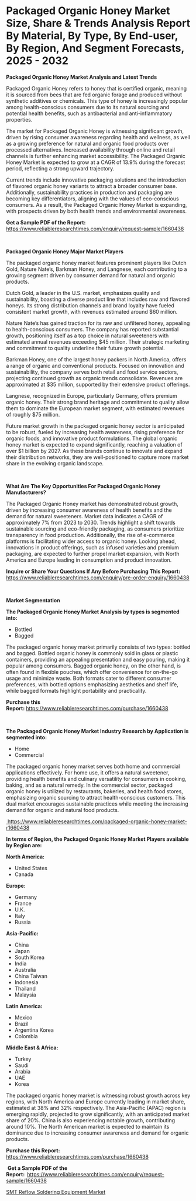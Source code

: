 <p><h1>Packaged Organic Honey Market Size, Share & Trends Analysis Report By Material, By Type, By End-user, By Region, And Segment Forecasts, 2025 - 2032</h1></p><p><strong>Packaged Organic Honey Market Analysis and Latest Trends</strong></p>
<p><p>Packaged Organic Honey refers to honey that is certified organic, meaning it is sourced from bees that are fed organic forage and produced without synthetic additives or chemicals. This type of honey is increasingly popular among health-conscious consumers due to its natural sourcing and potential health benefits, such as antibacterial and anti-inflammatory properties.</p><p>The market for Packaged Organic Honey is witnessing significant growth, driven by rising consumer awareness regarding health and wellness, as well as a growing preference for natural and organic food products over processed alternatives. Increased availability through online and retail channels is further enhancing market accessibility. The Packaged Organic Honey Market is expected to grow at a CAGR of 13.9% during the forecast period, reflecting a strong upward trajectory. </p><p>Current trends include innovative packaging solutions and the introduction of flavored organic honey variants to attract a broader consumer base. Additionally, sustainability practices in production and packaging are becoming key differentiators, aligning with the values of eco-conscious consumers. As a result, the Packaged Organic Honey Market is expanding, with prospects driven by both health trends and environmental awareness.</p></p>
<p><strong>Get a Sample PDF of the Report:&nbsp;</strong> <a href="https://www.reliableresearchtimes.com/enquiry/request-sample/1660438?utm_campaign=2007&utm_medium=2&utm_source=Github&utm_content=ia&utm_term=17012025&utm_id=packaged-organic-honey">https://www.reliableresearchtimes.com/enquiry/request-sample/1660438</a></p>
<p>&nbsp;</p>
<p><strong>Packaged Organic Honey Major Market Players</strong></p>
<p><p>The packaged organic honey market features prominent players like Dutch Gold, Nature Nate’s, Barkman Honey, and Langnese, each contributing to a growing segment driven by consumer demand for natural and organic products.</p><p>Dutch Gold, a leader in the U.S. market, emphasizes quality and sustainability, boasting a diverse product line that includes raw and flavored honeys. Its strong distribution channels and brand loyalty have fueled consistent market growth, with revenues estimated around $60 million.</p><p>Nature Nate’s has gained traction for its raw and unfiltered honey, appealing to health-conscious consumers. The company has reported substantial growth, positioning itself as a top choice in natural sweeteners with estimated annual revenues exceeding $45 million. Their strategic marketing and commitment to quality underline their future growth potential.</p><p>Barkman Honey, one of the largest honey packers in North America, offers a range of organic and conventional products. Focused on innovation and sustainability, the company serves both retail and food service sectors, projecting continued growth as organic trends consolidate. Revenues are approximated at $35 million, supported by their extensive product offerings.</p><p>Langnese, recognized in Europe, particularly Germany, offers premium organic honey. Their strong brand heritage and commitment to quality allow them to dominate the European market segment, with estimated revenues of roughly $75 million.</p><p>Future market growth in the packaged organic honey sector is anticipated to be robust, fueled by increasing health awareness, rising preference for organic foods, and innovative product formulations. The global organic honey market is expected to expand significantly, reaching a valuation of over $1 billion by 2027. As these brands continue to innovate and expand their distribution networks, they are well-positioned to capture more market share in the evolving organic landscape.</p></p>
<p>&nbsp;</p>
<p><strong>What Are The Key Opportunities For Packaged Organic Honey Manufacturers?</strong></p>
<p><p>The Packaged Organic Honey market has demonstrated robust growth, driven by increasing consumer awareness of health benefits and the demand for natural sweeteners. Market data indicates a CAGR of approximately 7% from 2023 to 2030. Trends highlight a shift towards sustainable sourcing and eco-friendly packaging, as consumers prioritize transparency in food production. Additionally, the rise of e-commerce platforms is facilitating wider access to organic honey. Looking ahead, innovations in product offerings, such as infused varieties and premium packaging, are expected to further propel market expansion, with North America and Europe leading in consumption and product innovation.</p></p>
<p><strong>Inquire or Share Your Questions If Any Before Purchasing This Report:</strong> <a href="https://www.reliableresearchtimes.com/enquiry/pre-order-enquiry/1660438?utm_campaign=2007&utm_medium=2&utm_source=Github&utm_content=ia&utm_term=17012025&utm_id=packaged-organic-honey">https://www.reliableresearchtimes.com/enquiry/pre-order-enquiry/1660438</a></p>
<p>&nbsp;</p>
<p><strong>Market Segmentation</strong></p>
<p><strong>The Packaged Organic Honey Market Analysis by types is segmented into:</strong></p>
<p><ul><li>Bottled</li><li>Bagged</li></ul></p>
<p><p>The packaged organic honey market primarily consists of two types: bottled and bagged. Bottled organic honey is commonly sold in glass or plastic containers, providing an appealing presentation and easy pouring, making it popular among consumers. Bagged organic honey, on the other hand, is often found in flexible pouches, which offer convenience for on-the-go usage and minimize waste. Both formats cater to different consumer preferences, with bottled options emphasizing aesthetics and shelf life, while bagged formats highlight portability and practicality.</p></p>
<p><strong>Purchase this Report:&nbsp;</strong><a href="https://www.reliableresearchtimes.com/purchase/1660438?utm_campaign=2007&utm_medium=2&utm_source=Github&utm_content=ia&utm_term=17012025&utm_id=packaged-organic-honey">https://www.reliableresearchtimes.com/purchase/1660438</a></p>
<p>&nbsp;</p>
<p><strong>The Packaged Organic Honey Market Industry Research by Application is segmented into:</strong></p>
<p><ul><li>Home</li><li>Commercial</li></ul></p>
<p><p>The packaged organic honey market serves both home and commercial applications effectively. For home use, it offers a natural sweetener, providing health benefits and culinary versatility for consumers in cooking, baking, and as a natural remedy. In the commercial sector, packaged organic honey is utilized by restaurants, bakeries, and health food stores, emphasizing organic sourcing to attract health-conscious customers. This dual market encourages sustainable practices while meeting the increasing demand for organic and natural food products.</p></p>
<p><a href="https://www.reliableresearchtimes.com/packaged-organic-honey-market-r1660438?utm_campaign=2007&utm_medium=2&utm_source=Github&utm_content=ia&utm_term=17012025&utm_id=packaged-organic-honey">&nbsp;https://www.reliableresearchtimes.com/packaged-organic-honey-market-r1660438</a></p>
<p><strong>In terms of Region, the Packaged Organic Honey Market Players available by Region are:</strong></p>
<p>
    <p> <strong> North America: </strong>
        <ul>
            <li>United States</li>
            <li>Canada</li>
        </ul>
        </p> 
    <p> <strong> Europe: </strong>
        <ul>
            <li>Germany</li>
            <li>France</li>
            <li>U.K.</li>
            <li>Italy</li>
            <li>Russia</li>
        </ul>
        </p> 
    <p> <strong> Asia-Pacific: </strong>
        <ul>
            <li>China</li>
            <li>Japan</li>
            <li>South Korea</li>
            <li>India</li>
            <li>Australia</li>
            <li>China Taiwan</li>
            <li>Indonesia</li>
            <li>Thailand</li>
            <li>Malaysia</li>
        </ul>
        </p> 
    <p> <strong> Latin America: </strong>
        <ul>
            <li>Mexico</li>
            <li>Brazil</li>
            <li>Argentina Korea</li>
            <li>Colombia</li>
        </ul>
        </p> 
    <p> <strong> Middle East & Africa: </strong>
        <ul>
            <li>Turkey</li>
            <li>Saudi</li>
            <li>Arabia</li>
            <li>UAE</li>
            <li>Korea</li>
        </ul>
    </p>
    </p>
<p><p>The packaged organic honey market is witnessing robust growth across key regions, with North America and Europe currently leading in market share, estimated at 38% and 32% respectively. The Asia-Pacific (APAC) region is emerging rapidly, projected to grow significantly, with an anticipated market share of 20%. China is also experiencing notable growth, contributing around 10%. The North American market is expected to maintain its dominance due to increasing consumer awareness and demand for organic products.</p></p>
<p><strong>Purchase this Report: </strong><a href="https://www.reliableresearchtimes.com/purchase/1660438?utm_campaign=2007&utm_medium=2&utm_source=Github&utm_content=ia&utm_term=17012025&utm_id=packaged-organic-honey">https://www.reliableresearchtimes.com/purchase/1660438</a></p>
<p>&nbsp;<strong>Get a Sample PDF of the Report:&nbsp;&nbsp;</strong><a href="https://www.reliableresearchtimes.com/enquiry/request-sample/1660438?utm_campaign=2007&utm_medium=2&utm_source=Github&utm_content=ia&utm_term=17012025&utm_id=packaged-organic-honey">https://www.reliableresearchtimes.com/enquiry/request-sample/1660438</a></p>
<p><strong></strong></p>
<p><p><a href="https://github.com/provorikovar/Market-Research-Report-List-6/blob/main/smt-reflow-soldering-equipment-market.md?utm_campaign=2007&utm_medium=2&utm_source=Github&utm_content=ia&utm_term=17012025&utm_id=packaged-organic-honey">SMT Reflow Soldering Equipment Market</a></p></p>